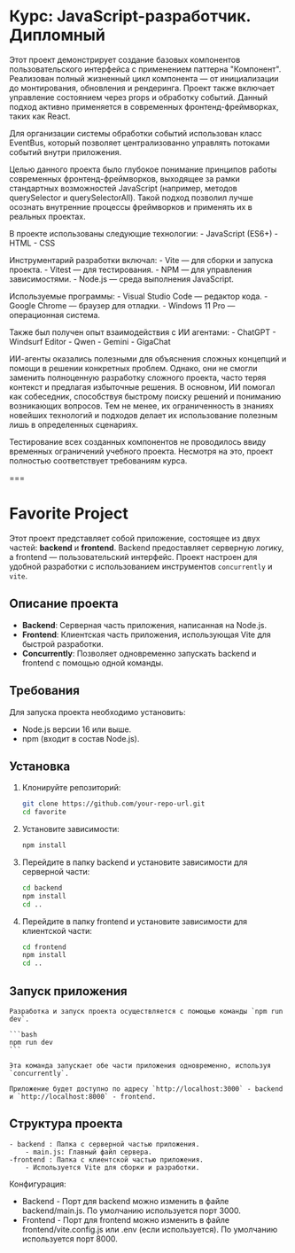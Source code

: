 # Курс: JavaScript-разработчик. Дипломный

Этот проект демонстрирует создание базовых компонентов пользовательского интерфейса с применением паттерна "Компонент". Реализован полный жизненный цикл компонента — от инициализации до монтирования, обновления и рендеринга. Проект также включает управление состоянием через props и обработку событий. Данный подход активно применяется в современных фронтенд-фреймворках, таких как React.

Для организации системы обработки событий использован класс EventBus, который позволяет централизованно управлять потоками событий внутри приложения.

Целью данного проекта было глубокое понимание принципов работы современных фронтенд-фреймворков, выходящее за рамки стандартных возможностей JavaScript (например, методов querySelector и querySelectorAll). Такой подход позволил лучше осознать внутренние процессы фреймворков и применять их в реальных проектах.

В проекте использованы следующие технологии: - JavaScript (ES6+) - HTML - CSS

Инструментарий разработки включал: - Vite — для сборки и запуска проекта. - Vitest — для тестирования. - NPM — для управления зависимостями. - Node.js — среда выполнения JavaScript.

Используемые программы: - Visual Studio Code — редактор кода. - Google Chrome — браузер для отладки. - Windows 11 Pro — операционная система.

Также был получен опыт взаимодействия с ИИ агентами: - ChatGPT - Windsurf Editor - Qwen - Gemini - GigaChat

ИИ-агенты оказались полезными для объяснения сложных концепций и помощи в решении конкретных проблем. Однако, они не смогли заменить полноценную разработку сложного проекта, часто теряя контекст и предлагая избыточные решения. В основном, ИИ помогал как собеседник, способствуя быстрому поиску решений и пониманию возникающих вопросов. Тем не менее, их ограниченность в знаниях новейших технологий и подходов делает их использование полезным лишь в определенных сценариях.

Тестирование всех созданных компонентов не проводилось ввиду временных ограничений учебного проекта. Несмотря на это, проект полностью соответствует требованиям курса.

===

# Favorite Project

Этот проект представляет собой приложение, состоящее из двух частей: **backend** и **frontend**. Backend предоставляет серверную логику, а frontend — пользовательский интерфейс. Проект настроен для удобной разработки с использованием инструментов `concurrently` и `vite`.

## Описание проекта

-   **Backend**: Серверная часть приложения, написанная на Node.js.
-   **Frontend**: Клиентская часть приложения, использующая Vite для быстрой разработки.
-   **Concurrently**: Позволяет одновременно запускать backend и frontend с помощью одной команды.

## Требования

Для запуска проекта необходимо установить:

-   Node.js версии 16 или выше.
-   npm (входит в состав Node.js).

## Установка

1. Клонируйте репозиторий:

    ```bash
    git clone https://github.com/your-repo-url.git
    cd favorite
    ```

2. Установите зависимости:

    ```bash
    npm install
    ```

3. Перейдите в папку backend и установите зависимости для серверной части:
    ```bash
    cd backend
    npm install
    cd ..
    ```
4. Перейдите в папку frontend и установите зависимости для клиентской части:
    ```bash
    cd frontend
    npm install
    cd ..
    ```

## Запуск приложения

    Разработка и запуск проекта осуществляется с помощью команды `npm run dev`.

    ```bash
    npm run dev
    ```

    Эта команда запускает обе части приложения одновременно, используя `concurrently`.

    Приложение будет доступно по адресу `http://localhost:3000` - backend и `http://localhost:8000` - frontend.

## Структура проекта

    - backend : Папка с серверной частью приложения.
    	- main.js: Главный файл сервера.
    -frontend : Папка с клиентской частью приложения.
    	- Используется Vite для сборки и разработки.

Конфигурация:

-   Backend - Порт для backend можно изменить в файле backend/main.js. По умолчанию используется порт 3000.
-   Frontend - Порт для frontend можно изменить в файле frontend/vite.config.js или .env (если используется). По умолчанию используется порт 8000.
